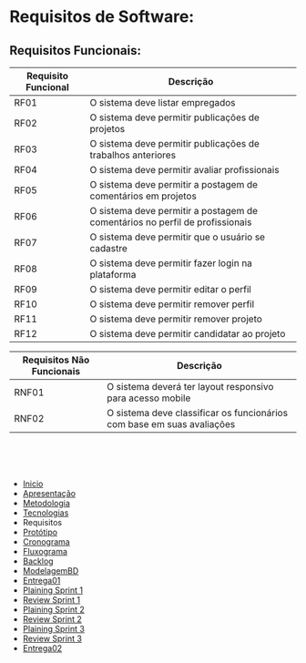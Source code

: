
# Requisitos de Software:
## Requisitos Funcionais:

|Requisito Funcional|Descrição|
|--|--|
|RF01|O sistema deve listar empregados|
|RF02|O sistema deve permitir publicações de projetos|
|RF03|O sistema deve permitir publicações de trabalhos anteriores|
|RF04|O sistema deve permitir avaliar profissionais|
|RF05|O sistema deve permitir a postagem de comentários em projetos|
|RF06|O sistema deve permitir a postagem de comentários no perfil de profissionais|
|RF07|O sistema deve permitir que o usuário se cadastre|
|RF08|O sistema deve permitir fazer login na plataforma|
|RF09|O sistema deve permitir editar o perfil|
|RF10|O sistema deve permitir remover perfil|
|RF11|O sistema deve permitir remover projeto|
|RF12|O sistema deve permitir candidatar ao projeto|



|Requisitos Não Funcionais| Descrição|
|--|--| 
|RNF01 | O sistema deverá ter layout responsivo para acesso mobile| 
|RNF02|O sistema deve classificar os funcionários com base em suas avaliações| 


<br/>
<br/>
<br/>



- [Inicio](/index.md)
- [Apresentação](/Apresentacao.MD)
- [Metodologia](/Metodologia.MD)
- [Tecnologias](/Tecnologias.MD)
- Requisitos
- [Protótipo](/Prototipo.MD)
- [Cronograma](/Cronograma.MD)
- [Fluxograma](/Fluxograma.MD)
- [Backlog](/Backlog.MD)
- [ModelagemBD](/DER-DLD.MD)
- [Entrega01](/Entrega01.MD)
- [Plaining Sprint 1](/Plaining_Sprint1.MD)
- [Review Sprint 1](/Review01.MD)
- [Plaining Sprint 2](/Plaining_Sprint2.MD)
- [Review Sprint 2](/Review02.MD)
- [Plaining Sprint 3](/Plaining_Sprint3.MD)
- [Review Sprint 3](/Review03.MD)
- [Entrega02](/Entrega02.MD)

